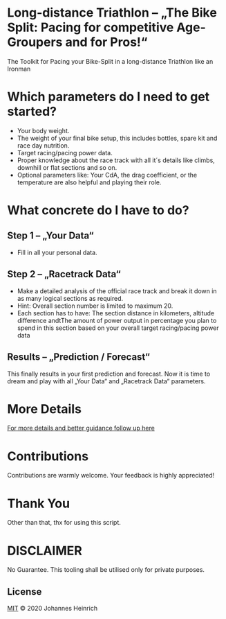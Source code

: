 # Long-distance Triathlon – „The Bike Split: Pacing for competitive Age-Groupers and for Pros!“
The Toolkit for Pacing your Bike-Split in a long-distance Triathlon like an Ironman

# Which parameters do I need to get started?

- Your body weight.
- The weight of your final bike setup, this includes bottles, spare kit and race day nutrition.
- Target racing/pacing power data.
- Proper knowledge about the race track with all it´s details like climbs, downhill or flat sections and so on.
- Optional parameters like: Your CdA, the drag coefficient, or the temperature are also helpful and playing their role.

# What concrete do I have to do?

## Step 1 – „Your Data“
- Fill in all your personal data.

## Step 2 – „Racetrack Data“
- Make a detailed analysis of the official race track and break it down in as many logical sections as required.
- Hint: Overall section number is limited to maximum 20.
- Each section has to have: The section distance in kilometers, altitude difference andtThe amount of power output in percentage you plan to spend in this section based on your overall target racing/pacing power data

## Results – „Prediction / Forecast“
This finally results in your first prediction and forecast. Now it is time to dream and play with all „Your Data“ and „Racetrack Data“ parameters.

# More Details
[For more details and better guidance follow up here](https://johannesheinrich.de/long-distance-triathlon-ironman-bike-split-pacing/)

# Contributions
Contributions are warmly welcome. Your feedback is highly appreciated!

# Thank You
Other than that, thx for using this script.

# DISCLAIMER

No Guarantee. This tooling shall be utilised only for private purposes.

License
-------
[MIT](https://github.com/JohannesHeinrich/long-distance-triathlon-ironman-bike-split-pacing/blob/main/LICENSE) &copy; 2020 Johannes Heinrich
